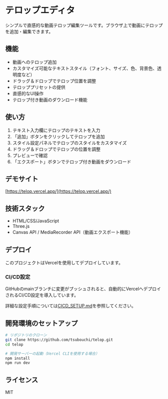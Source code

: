# テロップエディタ

シンプルで直感的な動画テロップ編集ツールです。ブラウザ上で動画にテロップを追加・編集できます。

## 機能

- 動画へのテロップ追加
- カスタマイズ可能なテキストスタイル（フォント、サイズ、色、背景色、透明度など）
- ドラッグ＆ドロップでテロップ位置を調整
- テロッププリセットの提供
- 直感的なUI操作
- テロップ付き動画のダウンロード機能

## 使い方

1. テキスト入力欄にテロップのテキストを入力
2. 「追加」ボタンをクリックしてテロップを追加
3. スタイル設定パネルでテロップのスタイルをカスタマイズ
4. ドラッグ＆ドロップでテロップの位置を調整
5. プレビューで確認
6. 「エクスポート」ボタンでテロップ付き動画をダウンロード

## デモサイト

[https://telop.vercel.app/](https://telop.vercel.app/)

## 技術スタック

- HTML/CSS/JavaScript
- Three.js
- Canvas API / MediaRecorder API（動画エクスポート機能）

## デプロイ

このプロジェクトはVercelを使用してデプロイしています。

### CI/CD設定

GitHubのmainブランチに変更がプッシュされると、自動的にVercelへデプロイされるCI/CD設定を導入しています。

詳細な設定手順については[CICD_SETUP.md](CICD_SETUP.md)を参照してください。

## 開発環境のセットアップ

```bash
# リポジトリのクローン
git clone https://github.com/tsubouchi/telop.git
cd telop

# 開発サーバーの起動（Vercel CLIを使用する場合）
npm install
npm run dev
```

## ライセンス

MIT 